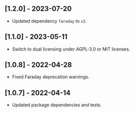 ## [1.2.0] - 2023-07-20
- Updated dependency `faraday` to `v2`.

## [1.1.0] - 2023-05-11
- Switch to dual licensing under AGPL-3.0 or MIT licenses.

## [1.0.8] - 2022-04-28
- Fixed Faraday deprecation warnings.

## [1.0.7] - 2022-04-14
- Updated package dependencies and tests.